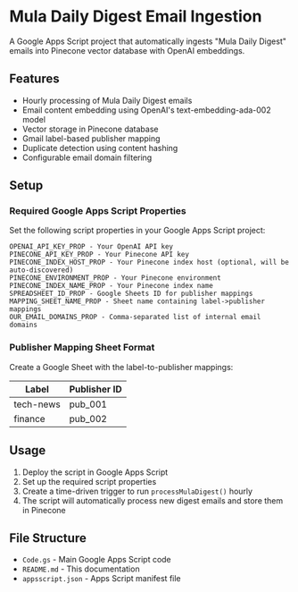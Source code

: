 # Mula Daily Digest Email Ingestion

A Google Apps Script project that automatically ingests "Mula Daily Digest" emails into Pinecone vector database with OpenAI embeddings.

## Features

- Hourly processing of Mula Daily Digest emails
- Email content embedding using OpenAI's text-embedding-ada-002 model
- Vector storage in Pinecone database
- Gmail label-based publisher mapping
- Duplicate detection using content hashing
- Configurable email domain filtering

## Setup

### Required Google Apps Script Properties

Set the following script properties in your Google Apps Script project:

```
OPENAI_API_KEY_PROP - Your OpenAI API key
PINECONE_API_KEY_PROP - Your Pinecone API key
PINECONE_INDEX_HOST_PROP - Your Pinecone index host (optional, will be auto-discovered)
PINECONE_ENVIRONMENT_PROP - Your Pinecone environment
PINECONE_INDEX_NAME_PROP - Your Pinecone index name
SPREADSHEET_ID_PROP - Google Sheets ID for publisher mappings
MAPPING_SHEET_NAME_PROP - Sheet name containing label->publisher mappings
OUR_EMAIL_DOMAINS_PROP - Comma-separated list of internal email domains
```

### Publisher Mapping Sheet Format

Create a Google Sheet with the label-to-publisher mappings:

| Label | Publisher ID |
|-------|-------------|
| tech-news | pub_001 |
| finance | pub_002 |

## Usage

1. Deploy the script in Google Apps Script
2. Set up the required script properties
3. Create a time-driven trigger to run `processMulaDigest()` hourly
4. The script will automatically process new digest emails and store them in Pinecone

## File Structure

- `Code.gs` - Main Google Apps Script code
- `README.md` - This documentation
- `appsscript.json` - Apps Script manifest file 